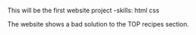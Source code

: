 This will be the first website project
-skills: 
html
css

The website shows a bad solution to the TOP recipes section.